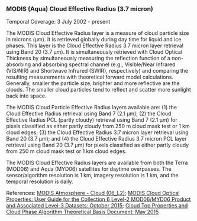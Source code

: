 ### MODIS (Aqua) Cloud Effective Radius (3.7 micron)
Temporal Coverage: 3 July 2002 - present

The MODIS Cloud Effective Radius layer is a measure of cloud particle size in microns (μm). It is retrieved globally during day time for liquid and ice phases. This layer is the Cloud Effective Radius 3.7 micron layer retrieval using Band 20 (3.7 μm). It is simultaneously retrieved with Cloud Optical Thickness by simultaneously measuring the reflection function of a non-absorbing and absorbing spectral channel (e.g., Visible/Near Infrared (VIS/NIR) and Shortwave Infrared (SWIR), respectively) and comparing the resulting measurements with theoretical forward model calculations. Generally, smaller the particle size, brighter and more reflective are the clouds. The smaller cloud particles tend to reflect and scatter more sunlight back into space.

The MODIS Cloud Particle Effective Radius layers available are: (1) the Cloud Effective Radius retrieval using Band 7 (2.1 μm); (2) the Cloud Effective Radius PCL (partly cloudy) retrieval using Band 7 (2.1 μm) for pixels classified as either partly cloudy from 250 m cloud mask test or 1 km cloud edges; (3) the Cloud Effective Radius 3.7 micron layer retrieval using Band 20 (3.7 μm); and (4) the Cloud Effective Radius 3.7 micron PCL layer retrieval using Band 20 (3.7 μm) for pixels classified as either partly cloudy from 250 m cloud mask test or 1 km cloud edges.

The MODIS Cloud Effective Radius layers are available from both the Terra (MOD06) and Aqua (MYD06) satellites for daytime overpasses. The sensor/algorithm resolution is 1 km, imagery resolution is 1 km, and the temporal resolution is daily.

References: [MODIS Atmosphere - Cloud (06_L2)](https://modis-atmos.gsfc.nasa.gov/products/cloud);  [MODIS Cloud Optical Properties: User Guide for the Collection 6 Level-2 MOD06/MYD06 Product and Associated Level-3 Datasets: October 2015](http://modis-atmos.gsfc.nasa.gov/_docs/C6MOD06OPUserGuide.pdf); [Cloud Top Properties and Cloud Phase Algorithm Theoretical Basis Document: May 2015](http://modis-atmos.gsfc.nasa.gov/_docs/MOD06-ATBD_2015_05_01.pdf)
